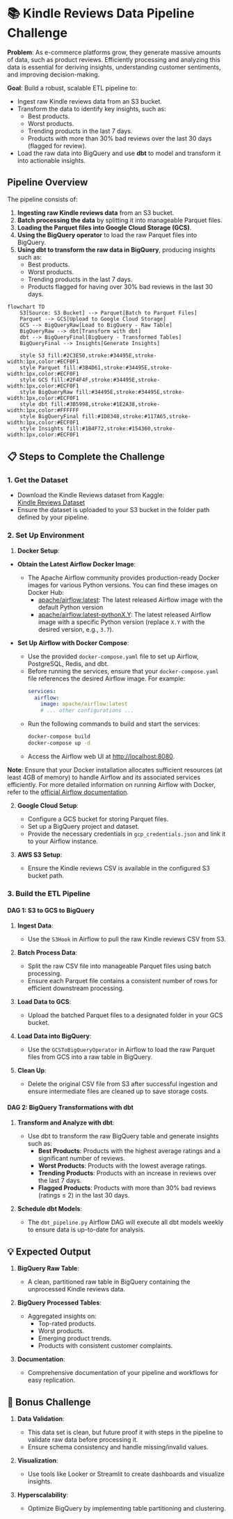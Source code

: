 # 📚 **Kindle Reviews Data Pipeline Challenge**

**Problem**: As e-commerce platforms grow, they generate massive amounts of data, such as product reviews. Efficiently processing and analyzing this data is essential for deriving insights, understanding customer sentiments, and improving decision-making.

**Goal**: Build a robust, scalable ETL pipeline to:
- Ingest raw Kindle reviews data from an S3 bucket.
- Transform the data to identify key insights, such as:
  - Best products.
  - Worst products.
  - Trending products in the last 7 days.
  - Products with more than 30% bad reviews over the last 30 days (flagged for review).
- Load the raw data into BigQuery and use **dbt** to model and transform it into actionable insights.


## **Pipeline Overview**

The pipeline consists of:
1. **Ingesting raw Kindle reviews data** from an S3 bucket.
2. **Batch processing the data** by splitting it into manageable Parquet files.
3. **Loading the Parquet files into Google Cloud Storage (GCS)**.
4. **Using the BigQuery operator** to load the raw Parquet files into BigQuery.
5. **Using dbt to transform the raw data in BigQuery**, producing insights such as:
   - Best products.
   - Worst products.
   - Trending products in the last 7 days.
   - Products flagged for having over 30% bad reviews in the last 30 days.


```mermaid
flowchart TD
    S3[Source: S3 Bucket] --> Parquet[Batch to Parquet Files]
    Parquet --> GCS[Upload to Google Cloud Storage]
    GCS --> BigQueryRaw[Load to BigQuery - Raw Table]
    BigQueryRaw --> dbt[Transform with dbt]
    dbt --> BigQueryFinal[BigQuery - Transformed Tables]
    BigQueryFinal --> Insights[Generate Insights]

    style S3 fill:#2C3E50,stroke:#34495E,stroke-width:1px,color:#ECF0F1
    style Parquet fill:#3B4D61,stroke:#34495E,stroke-width:1px,color:#ECF0F1
    style GCS fill:#2F4F4F,stroke:#34495E,stroke-width:1px,color:#ECF0F1
    style BigQueryRaw fill:#34495E,stroke:#34495E,stroke-width:1px,color:#ECF0F1
    style dbt fill:#3B5998,stroke:#1E2A38,stroke-width:1px,color:#FFFFFF
    style BigQueryFinal fill:#1D8348,stroke:#117A65,stroke-width:1px,color:#ECF0F1
    style Insights fill:#1B4F72,stroke:#154360,stroke-width:1px,color:#ECF0F1
```


## 📋 **Steps to Complete the Challenge**

### **1. Get the Dataset**

- Download the Kindle Reviews dataset from Kaggle:  
  [Kindle Reviews Dataset](https://www.kaggle.com/datasets/bharadwaj6/kindle-reviews)  
- Ensure the dataset is uploaded to your S3 bucket in the folder path defined by your pipeline.


### **2. Set Up Environment**

1. **Docker Setup**:

- **Obtain the Latest Airflow Docker Image**:
  - The Apache Airflow community provides production-ready Docker images for various Python versions. You can find these images on Docker Hub:
    - [apache/airflow:latest](https://hub.docker.com/r/apache/airflow): The latest released Airflow image with the default Python version
    - [apache/airflow:latest-pythonX.Y](https://hub.docker.com/r/apache/airflow): The latest released Airflow image with a specific Python version (replace `X.Y` with the desired version, e.g., `3.7`).

- **Set Up Airflow with Docker Compose**:
  - Use the provided `docker-compose.yaml` file to set up Airflow, PostgreSQL, Redis, and dbt.
  - Before running the services, ensure that your `docker-compose.yaml` file references the desired Airflow image. For example:
    ```yaml
    services:
      airflow:
        image: apache/airflow:latest
        # ... other configurations ...
    ```
  - Run the following commands to build and start the services:
    ```bash
    docker-compose build
    docker-compose up -d
    ```
  - Access the Airflow web UI at [http://localhost:8080](http://localhost:8080).

**Note**: Ensure that your Docker installation allocates sufficient resources (at least 4GB of memory) to handle Airflow and its associated services efficiently. For more detailed information on running Airflow with Docker, refer to the [official Airflow documentation](https://airflow.apache.org/docs/apache-airflow/stable/howto/docker-compose/index.html).


2. **Google Cloud Setup**:
   - Configure a GCS bucket for storing Parquet files.
   - Set up a BigQuery project and dataset.
   - Provide the necessary credentials in `gcp_credentials.json` and link it to your Airflow instance.

3. **AWS S3 Setup**:
   - Ensure the Kindle reviews CSV is available in the configured S3 bucket path.


### **3. Build the ETL Pipeline**

#### **DAG 1: S3 to GCS to BigQuery**

1. **Ingest Data**:
   - Use the `S3Hook` in Airflow to pull the raw Kindle reviews CSV from S3.

2. **Batch Process Data**:
   - Split the raw CSV file into manageable Parquet files using batch processing.
   - Ensure each Parquet file contains a consistent number of rows for efficient downstream processing.

3. **Load Data to GCS**:
   - Upload the batched Parquet files to a designated folder in your GCS bucket.

4. **Load Data into BigQuery**:
   - Use the `GCSToBigQueryOperator` in Airflow to load the raw Parquet files from GCS into a raw table in BigQuery.

5. **Clean Up**:
   - Delete the original CSV file from S3 after successful ingestion and ensure intermediate files are cleaned up to save storage costs.

#### **DAG 2: BigQuery Transformations with dbt**

1. **Transform and Analyze with dbt**:
   - Use dbt to transform the raw BigQuery table and generate insights such as:
     - **Best Products**: Products with the highest average ratings and a significant number of reviews.
     - **Worst Products**: Products with the lowest average ratings.
     - **Trending Products**: Products with an increase in reviews over the last 7 days.
     - **Flagged Products**: Products with more than 30% bad reviews (ratings ≤ 2) in the last 30 days.

2. **Schedule dbt Models**:
   - The `dbt_pipeline.py` Airflow DAG will execute all dbt models weekly to ensure data is up-to-date for analysis.


## 💡 **Expected Output**

1. **BigQuery Raw Table**:
   - A clean, partitioned raw table in BigQuery containing the unprocessed Kindle reviews data.

2. **BigQuery Processed Tables**:
   - Aggregated insights on:
     - Top-rated products.
     - Worst products.
     - Emerging product trends.
     - Products with consistent customer complaints.

3. **Documentation**:
   - Comprehensive documentation of your pipeline and workflows for easy replication.


## 🚀 **Bonus Challenge**

1. **Data Validation**:
   - This data set is clean, but future proof it with steps in the pipeline to validate raw data before processing it.
   - Ensure schema consistency and handle missing/invalid values.

2. **Visualization**:
   - Use tools like Looker or Streamlit to create dashboards and visualize insights.

3. **Hyperscalability**:
   - Optimize BigQuery by implementing table partitioning and clustering.
